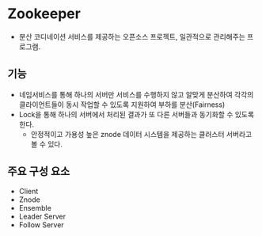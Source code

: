 # Zookeeper
- 분산 코디네이션 서비스를 제공하는 오픈소스 프로젝트, 일관적으로 관리해주는 프로그램.

## 기능
- 네임서비스를 통해 하나의 서버만 서비스를 수행하지 않고 알맞게 분산하여 각각의 클라이언트들이 동시 작업할 수 있도록 지원하여 부하를 분산(Fairness)
- Lock을 통해 하나의 서버에서 처리된 결과가 또 다른 서버들과 동기화할 수 있도록 한다.
  - 안정적이고 가용성 높은 znode 데이터 시스템을 제공하는 클러스터 서버라고 볼 수 있다.

## 주요 구성 요소

- Client
- Znode
- Ensemble
- Leader Server
- Follow Server

